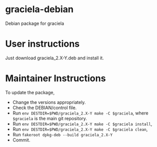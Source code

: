# graciela-debian
Debian package for graciela

# User instructions
Just download graciela_2.X-Y.deb and install it.

# Maintainer Instructions
To update the package,
 
  * Change the versions appropriately.
  * Check the DEBIAN/control file.
  * Run `env DESTDIR=$PWD/graciela_2.X-Y make -C $graciela`, 
    where `$graciela` is the main git repository.
  * Run `env DESTDIR=$PWD/graciela_2.X-Y make -C $graciela install`, 
  * Run `env DESTDIR=$PWD/graciela_2.X-Y make -C $graciela clean`, 
  * Run `fakeroot dpkg-deb --build graciela_2.X-Y`
  * Commit.
